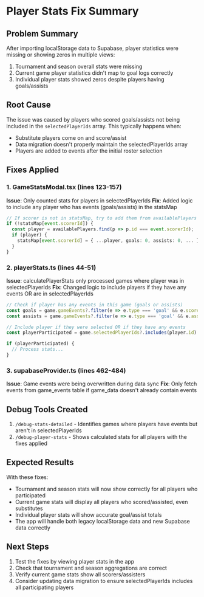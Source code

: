 # Player Stats Fix Summary

## Problem Summary
After importing localStorage data to Supabase, player statistics were missing or showing zeros in multiple views:
1. Tournament and season overall stats were missing
2. Current game player statistics didn't map to goal logs correctly
3. Individual player stats showed zeros despite players having goals/assists

## Root Cause
The issue was caused by players who scored goals/assists not being included in the `selectedPlayerIds` array. This typically happens when:
- Substitute players come on and score/assist
- Data migration doesn't properly maintain the selectedPlayerIds array
- Players are added to events after the initial roster selection

## Fixes Applied

### 1. GameStatsModal.tsx (lines 123-157)
**Issue**: Only counted stats for players in selectedPlayerIds
**Fix**: Added logic to include any player who has events (goals/assists) in the statsMap

```typescript
// If scorer is not in statsMap, try to add them from availablePlayers
if (!statsMap[event.scorerId]) {
  const player = availablePlayers.find(p => p.id === event.scorerId);
  if (player) {
    statsMap[event.scorerId] = { ...player, goals: 0, assists: 0, ... };
  }
}
```

### 2. playerStats.ts (lines 44-51)
**Issue**: calculatePlayerStats only processed games where player was in selectedPlayerIds
**Fix**: Changed logic to include players if they have any events OR are in selectedPlayerIds

```typescript
// Check if player has any events in this game (goals or assists)
const goals = game.gameEvents?.filter(e => e.type === 'goal' && e.scorerId === player.id).length || 0;
const assists = game.gameEvents?.filter(e => e.type === 'goal' && e.assisterId === player.id).length || 0;

// Include player if they were selected OR if they have any events
const playerParticipated = game.selectedPlayerIds?.includes(player.id) || goals > 0 || assists > 0;

if (playerParticipated) {
  // Process stats...
}
```

### 3. supabaseProvider.ts (lines 462-484)
**Issue**: Game events were being overwritten during data sync
**Fix**: Only fetch events from game_events table if game_data doesn't already contain events

## Debug Tools Created
1. `/debug-stats-detailed` - Identifies games where players have events but aren't in selectedPlayerIds
2. `/debug-player-stats` - Shows calculated stats for all players with the fixes applied

## Expected Results
With these fixes:
- Tournament and season stats will now show correctly for all players who participated
- Current game stats will display all players who scored/assisted, even substitutes
- Individual player stats will show accurate goal/assist totals
- The app will handle both legacy localStorage data and new Supabase data correctly

## Next Steps
1. Test the fixes by viewing player stats in the app
2. Check that tournament and season aggregations are correct
3. Verify current game stats show all scorers/assisters
4. Consider updating data migration to ensure selectedPlayerIds includes all participating players